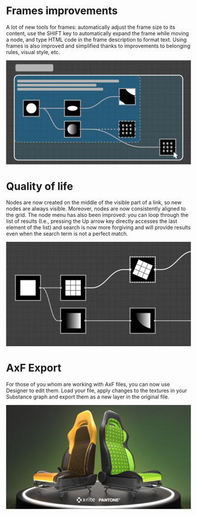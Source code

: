 # Frames improvements
A lot of new tools for frames: automatically adjust the frame size to its content, use the SHIFT key to automatically expand the frame while moving a node, and type HTML code in the frame description to format text.
Using frames is also improved and simplified thanks to improvements to belonging rules, visual style, etc.

![visual](feature_1.png)

# Quality of life
Nodes are now created on the middle of the visible part of a link, so new nodes are always visible. Moreover, nodes are now consistently aligned to the grid.
The node menu has also been improved: you can loop through the list of results (I.e., pressing the Up arrow key directly accesses the last element of the list) and search is now more forgiving and will provide results even when the search term is not a perfect match. 

![visual](feature_2.png)

# AxF Export
For those of you whom are working with AxF files, you can now use Designer to edit them. Load your file, apply changes to the textures in your Substance graph and export them as a new layer in the original file. 

![visual](feature_3.png)
